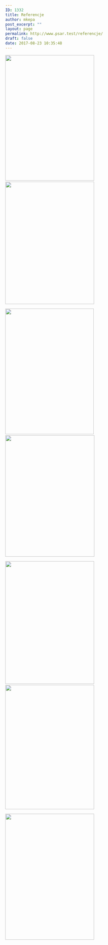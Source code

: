 ```yaml
---
ID: 1332
title: Referencje
author: mkepa
post_excerpt: ""
layout: page
permalink: http://www.psar.test/referencje/
draft: false
date: 2017-08-23 10:35:48
---
```

<a href="http://www.psar.test/wp-content/uploads/2017/08/prezydent-miasta-rzeszowa.png"><img class="alignnone wp-image-1422" src="http://www.psar.test/wp-content/uploads/2017/08/prezydent-miasta-rzeszowa.png" alt="" width="280" height="394" /></a>    <a href="http://www.psar.test/wp-content/uploads/2017/08/łańcut.png"><img class="alignnone wp-image-1421" src="http://www.psar.test/wp-content/uploads/2017/08/łańcut.png" alt="" width="280" height="384" /></a>

<a href="http://www.psar.test/wp-content/uploads/2017/08/hospicjum-dla-dzieci.png"><img class="alignnone wp-image-1417" src="http://www.psar.test/wp-content/uploads/2017/08/hospicjum-dla-dzieci.png" alt="" width="279" height="394" /></a>     <a href="http://www.psar.test/wp-content/uploads/2017/08/wojewódzka-i-miejska-biblioteka-publiczna-w-rzeszowie.png"><img class="alignnone wp-image-1419" src="http://www.psar.test/wp-content/uploads/2017/08/wojewódzka-i-miejska-biblioteka-publiczna-w-rzeszowie.png" alt="" width="281" height="381" /></a>

<a href="http://www.psar.test/wp-content/uploads/2017/08/pko.png"><img class="alignnone wp-image-1415" src="http://www.psar.test/wp-content/uploads/2017/08/pko.png" alt="" width="280" height="385" /></a>     <a href="http://www.psar.test/wp-content/uploads/2017/08/fibrain.png"><img class="alignnone wp-image-1413" src="http://www.psar.test/wp-content/uploads/2017/08/fibrain.png" alt="" width="280" height="390" /></a>

<a href="http://www.psar.test/wp-content/uploads/2017/08/dyrektor-centrum-administracyjnego-do-obsługi-placówek-opiekuńczo-wychowawczych-w-Rzeszowie.png"><img class="alignnone wp-image-1411" src="http://www.psar.test/wp-content/uploads/2017/08/dyrektor-centrum-administracyjnego-do-obsługi-placówek-opiekuńczo-wychowawczych-w-Rzeszowie.png" alt="" width="280" height="395" /></a>